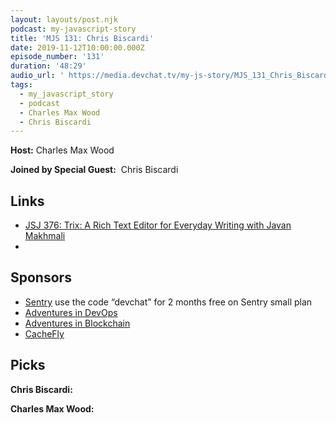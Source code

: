 ```yaml
---
layout: layouts/post.njk
podcast: my-javascript-story
title: 'MJS 131: Chris Biscardi'
date: 2019-11-12T10:00:00.000Z
episode_number: '131'
duration: '48:29'
audio_url: ' https://media.devchat.tv/my-js-story/MJS_131_Chris_Biscardi.mp3'
tags:
  - my_javascript_story
  - podcast
  - Charles Max Wood
  - Chris Biscardi
---
```

**Host:** Charles Max Wood

**Joined by Special Guest:**  Chris Biscardi

## Links

* [JSJ 376: Trix: A Rich Text Editor for Everyday Writing with Javan Makhmali](https://devchat.tv/js-jabber/jsj-376-trix-a-rich-text-editor-for-everyday-wrtiting-with-javan-makhmali/#viewport)
* 

## Sponsors

* [Sentry](https://sentry.io/) use the code “devchat” for 2 months free on Sentry small plan
* [Adventures in DevOps](https://devchat.tv/adventures-in-devops/)
* [Adventures in Blockchain](https://devchat.tv/adventures-in-blockchain/)
* [CacheFly](https://www.cachefly.com/)

## Picks

**Chris Biscardi:**

**Charles Max Wood:**
